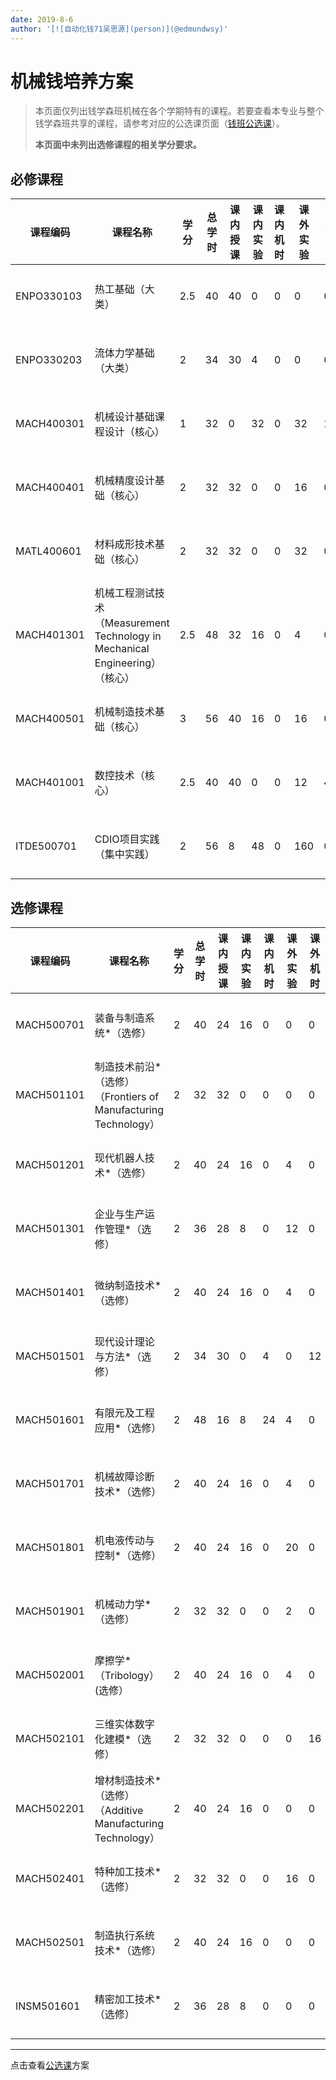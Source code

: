```yaml
---
date: 2019-8-6
author: '[![自动化钱71吴思源](person)](@edmundwsy)'
---
```


# 机械钱培养方案
> 本页面仅列出钱学森班机械在各个学期特有的课程。若要查看本专业与整个钱学森班共享的课程，请参考对应的公选课页面（[钱班公选课](/program/qianxuesen)）。
>
> **本页面中未列出选修课程的相关学分要求。**

## 必修课程

| **课程编码** | **课程名称**                                                 | **学**       **分** | **总**   **学**   **时** | **课内**   **授课** | **课内**   **实验** | **课**   **内**   **机**   **时** | **课**   **外**   **实**   **验** | **课**   **外**   **机**   **时** | **开课学期** | **开课单位** |
| ------------ | ------------------------------------------------------------ | ------------------- | ------------------------ | ------------------- | ------------------- | --------------------------------- | --------------------------------- | --------------------------------- | ------------ | ------------ |
| ENPO330103   | 热工基础（大类）                                             | 2.5                 | 40                       | 40                  | 0                   | 0                                 | 0                                 | 0                                 | 4            | 能动学院     |
| ENPO330203   | 流体力学基础（大类）                                         | 2                   | 34                       | 30                  | 4                   | 0                                 | 0                                 | 0                                 | 5            | 能动学院     |
| MACH400301   | 机械设计基础课程设计（核心）                                 | 1                   | 32                       | 0                   | 32                  | 0                                 | 32                                | 16                                | 5            | 机械学院     |
| MACH400401   | 机械精度设计基础（核心）                                     | 2                   | 32                       | 32                  | 0                   | 0                                 | 16                                | 0                                 | 5            | 机械学院     |
| MATL400601   | 材料成形技术基础（核心）                                     | 2                   | 32                       | 32                  | 0                   | 0                                 | 32                                | 0                                 | 6            | 机械学院     |
| MACH401301   | 机械工程测试技术（Measurement   Technology in Mechanical Engineering）（核心） | 2.5                 | 48                       | 32                  | 16                  | 0                                 | 4                                 | 0                                 | 6            | 机械学院     |
| MACH400501   | 机械制造技术基础（核心）                                     | 3                   | 56                       | 40                  | 16                  | 0                                 | 16                                | 0                                 | 6            | 机械学院     |
| MACH401001   | 数控技术（核心）                                             | 2.5                 | 40                       | 40                  | 0                   | 0                                 | 12                                | 4                                 | 6            | 机械学院     |
| ITDE500701   | CDIO项目实践（集中实践）                                     | 2                   | 56                       | 8                   | 48                  | 0                                 | 160                               | 0                                 | 6            | 机械学院     |





## 选修课程

| **课程编码** | **课程名称**                                                 | **学**       **分** | **总**   **学**   **时** | **课内**   **授课** | **课内**   **实验** | **课**   **内**   **机**   **时** | **课**   **外**   **实**   **验** | **课**   **外**   **机**   **时** | **开课学期** | **开课单位** |
| ------------ | ------------------------------------------------------------ | ------------------- | ------------------------ | ------------------- | ------------------- | --------------------------------- | --------------------------------- | --------------------------------- | ------------ | ------------ |
| MACH500701   | 装备与制造系统*（选修）                                      | 2                   | 40                       | 24                  | 16                  | 0                                 | 0                                 | 0                                 | 6            | 机械学院     |
| MACH501101   | 制造技术前沿*（选修）（Frontiers   of  Manufacturing Technology） | 2                   | 32                       | 32                  | 0                   | 0                                 | 0                                 | 0                                 | 7            | 机械学院     |
| MACH501201   | 现代机器人技术*（选修）                                      | 2                   | 40                       | 24                  | 16                  | 0                                 | 4                                 | 0                                 | 6            | 机械学院     |
| MACH501301   | 企业与生产运作管理*（选修）                                  | 2                   | 36                       | 28                  | 8                   | 0                                 | 12                                | 0                                 | 6            | 机械学院     |
| MACH501401   | 微纳制造技术*（选修）                                        | 2                   | 40                       | 24                  | 16                  | 0                                 | 4                                 | 0                                 | 7            | 机械学院     |
| MACH501501   | 现代设计理论与方法*（选修）                                  | 2                   | 34                       | 30                  | 0                   | 4                                 | 0                                 | 12                                | 6            | 机械学院     |
| MACH501601   | 有限元及工程应用*（选修）                                    | 2                   | 48                       | 16                  | 8                   | 24                                | 4                                 | 0                                 | 7            | 机械学院     |
| MACH501701   | 机械故障诊断技术*（选修）                                    | 2                   | 40                       | 24                  | 16                  | 0                                 | 4                                 | 0                                 | 6            | 机械学院     |
| MACH501801   | 机电液传动与控制*（选修）                                    | 2                   | 40                       | 24                  | 16                  | 0                                 | 20                                | 0                                 | 6            | 机械学院     |
| MACH501901   | 机械动力学*（选修）                                          | 2                   | 32                       | 32                  | 0                   | 0                                 | 2                                 | 0                                 | 6            | 机械学院     |
| MACH502001   | 摩擦学*（Tribology）(选修）                                  | 2                   | 40                       | 24                  | 16                  | 0                                 | 4                                 | 0                                 | 6            | 机械学院     |
| MACH502101   | 三维实体数字化建模*（选修）                                  | 2                   | 32                       | 32                  | 0                   | 0                                 | 0                                 | 16                                | 7            | 机械学院     |
| MACH502201   | 增材制造技术*（选修）（Additive   Manufacturing Technology） | 2                   | 40                       | 24                  | 16                  | 0                                 | 0                                 | 0                                 | 6            | 机械学院     |
| MACH502401   | 特种加工技术*（选修）                                        | 2                   | 32                       | 32                  | 0                   | 0                                 | 16                                | 0                                 | 7            | 机械学院     |
| MACH502501   | 制造执行系统技术*（选修）                                    | 2                   | 40                       | 24                  | 16                  | 0                                 | 0                                 | 0                                 | 6            | 机械学院     |
| INSM501601   | 精密加工技术*（选修）                                        | 2                   | 36                       | 28                  | 8                   | 0                                 | 0                                 | 0                                 | 7            | 机械学院     |





---



点击查看[公选课](/program/qianxuesen)方案
